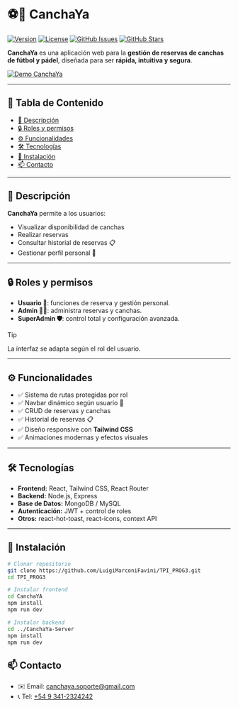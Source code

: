 # ⚽🎾 CanchaYa

[![Version](https://img.shields.io/badge/version-1.0-blue)](https://github.com/LuigiMarconiFavini/TPI_PROG3.git)
[![License](https://img.shields.io/badge/license-MIT-green)](LICENSE)
[![GitHub Issues](https://img.shields.io/github/issues/LuigiMarconiFavini/TPI_PROG3)](https://github.com/LuigiMarconiFavini/TPI_PROG3/issues)
[![GitHub Stars](https://img.shields.io/github/stars/LuigiMarconiFavini/TPI_PROG3)](https://github.com/LuigiMarconiFavini/TPI_PROG3/stargazers)


**CanchaYa** es una aplicación web para la **gestión de reservas de canchas de fútbol y pádel**, diseñada para ser **rápida, intuitiva y segura**.

[![Demo CanchaYa](CanchaYa/assets/caidafacu.gif)](https://luigimarconifavini.github.io/TPI_PROG3/)

---

## 📑 Tabla de Contenido

- [📌 Descripción](#📌-descripción)
- [🔒 Roles y permisos](#🔒-roles-y-permisos)
- [⚙️ Funcionalidades](#⚙️-funcionalidades)
- [🛠 Tecnologías](#🛠-tecnologías)
- [🚀 Instalación](#🚀-instalación)
- [📫 Contacto](#📫-contacto)
  
---

## 📌 Descripción

**CanchaYa** permite a los usuarios:

- Visualizar disponibilidad de canchas
- Realizar reservas
- Consultar historial de reservas 📋
- Gestionar perfil personal 👤

---

## 🔒 Roles y permisos

- **Usuario 🧑**: funciones de reserva y gestión personal.
- **Admin 👨‍💼**: administra reservas y canchas.
- **SuperAdmin 🛡**: control total y configuración avanzada.

> [!TIP]  
> La interfaz se adapta según el rol del usuario.

---

## ⚙️ Funcionalidades

- ✅ Sistema de rutas protegidas por rol
- ✅ Navbar dinámico según usuario 🧭
- ✅ CRUD de reservas y canchas
- ✅ Historial de reservas 📋
- ✅ Diseño responsive con **Tailwind CSS**
- ✅ Animaciones modernas y efectos visuales

---

## 🛠 Tecnologías

- **Frontend:** React, Tailwind CSS, React Router  
- **Backend:** Node.js, Express  
- **Base de Datos:** MongoDB / MySQL  
- **Autenticación:** JWT + control de roles  
- **Otros:** react-hot-toast, react-icons, context API  

---

## 🚀 Instalación

```bash
# Clonar repositorio
git clone https://github.com/LuigiMarconiFavini/TPI_PROG3.git
cd TPI_PROG3

# Instalar frontend
cd CanchaYA
npm install
npm run dev

# Instalar backend
cd ../CanchaYa-Server
npm install
npm run dev
```

## 📫 Contacto

- ✉️ Email: [canchaya.soporte@gmail.com](mailto:canchaya.soporte@gmail.com)  
- 📞 Tel: [+54 9 341-2324242](tel:+5493412324242)  
  

